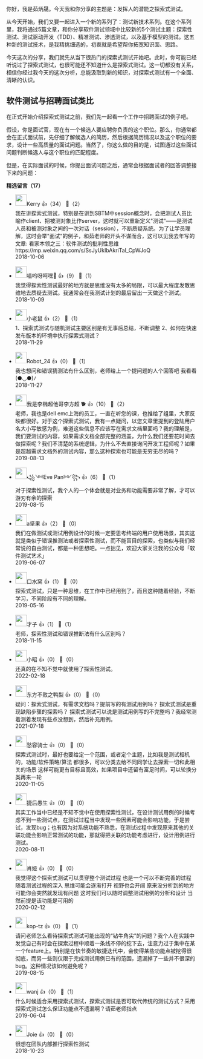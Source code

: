 你好，我是茹炳晟。今天我和你分享的主题是：发挥人的潜能之探索式测试。

从今天开始，我们又要一起进入一个新的系列了：测试新技术系列。在这个系列里，我将通过5篇文章，和你分享软件测试领域中比较新的5个测试主题：探索性测试、测试驱动开发（TDD）、精准测试、渗透测试，以及基于模型的测试。这五种新的测试技术，是我精挑细选的，初衷就是希望帮你拓宽知识面、思路。

今天这次的分享，我们就先从当下很热门的探索式测试开始吧。此时，你可能已经听说过了探索式测试，也很可能还不知道什么是探索式测试。这一切都没有关系，相信你经过我今天的这次分析，总能汲取到新的知识，对探索式测试有一个全面、清晰的认识。

## 软件测试与招聘面试类比

在正式开始介绍探索式测试之前，我们先一起看一个工作中招聘面试的例子吧。

假设，你是面试官，现在有一个候选人要应聘你负责的这个职位。那么，你通常都会在正式面试前，先仔细了解候选人的简历，然后根据简历情况以及这个职位的要求，设计一些高质量的面试问题。当然了，你这么做的目的是，试图通过这些面试问题判断候选人与这个职位的匹配程度。

但是，在实际面试的时候，你提出面试问题之后，通常会根据面试者的回答调整接下来的问题：
<div><strong>精选留言（17）</strong></div><ul>
<li><img src="https://static001.geekbang.org/account/avatar/00/10/b6/cb/6e41d01f.jpg" width="30px"><span>Kerry</span> 👍（34） 💬（2）<div>我在讲探索式测试，特别是在讲到SBTM中session概念时，会把测试人员比喻作client、把被测对象比作server，这时就可以重新定义&quot;测试&quot;——是测试人员和被测对象之间的一次对话（session），不断质疑系统。为了让学员理解，这时会举&quot;面试&quot;的例子，和茹老师的开头不谋而合，这可以见我去年写的文章: 看家本领之三：软件测试的批判性思维
https:&#47;&#47;mp.weixin.qq.com&#47;s&#47;SsJyUkIbAkriTaI_CpWJoQ </div>2018-10-06</li><br/><li><img src="https://static001.geekbang.org/account/avatar/00/11/dc/be/723738df.jpg" width="30px"><span>喵呜呀呵嘿🌈</span> 👍（9） 💬（1）<div>我觉得探索性测试最好的地方就是思维没有太多的局限，可以最大程度发散思维地去质疑去测试。我通常会在我测试计划的最后留出一天做这个测试。</div>2018-10-09</li><br/><li><img src="https://static001.geekbang.org/account/avatar/00/13/2f/f4/2dede51a.jpg" width="30px"><span>小老鼠</span> 👍（2） 💬（1）<div>1、探索式测试与随机测试主要区别是有无事后总结，不断调整
2、如何在快速发布版本的环境中执行探索式测试？</div>2018-11-29</li><br/><li><img src="https://static001.geekbang.org/account/avatar/00/11/8a/1c/dd263c47.jpg" width="30px"><span>Robot_24</span> 👍（0） 💬（1）<div>我也想问和错误猜测法有什么区别，老师给上一个提问题的人个回答吧  我看看(●◡●)ﾉ</div>2018-11-27</li><br/><li><img src="https://static001.geekbang.org/account/avatar/00/16/88/5d/5cc4c75a.jpg" width="30px"><span>我是李椭超他哥李方超 🐕</span> 👍（10） 💬（2）<div>老师，我也是dell emc上海的员工，一直在听您的课，也推给了组里，大家反映都很好。对于这个探索式测试，我有一点疑问，以您文章里提到的登陆用户名大小写敏感为例，难道这些信息不应该写在需求文档里面吗？我的理解是，我们要测试的内容，如果需求文档全部完整的涵盖，为什么我们还要花时间去做探索呢？我们不清楚的系统逻辑，为什么不去直接询问开发工程师呢？如果是超越需求文档外的测试内容，那么这种探索也可能是无穷无尽的吗？</div>2019-08-13</li><br/><li><img src="https://static001.geekbang.org/account/avatar/00/13/62/14/1a219456.jpg" width="30px"><span>꧁༺Eve Pan༻꧂</span> 👍（6） 💬（1）<div>对于探索性测试，我个人的一个体会就是对业务和功能需要非常了解，才可以游刃有余的探索</div>2019-08-15</li><br/><li><img src="https://static001.geekbang.org/account/avatar/00/11/33/6d/25b6554f.jpg" width="30px"><span>a坚果</span> 👍（2） 💬（0）<div>我们在做测试或测试用例设计的时候一定要思考终端的用户使用场景，其实这就是类似于错误推测法或者探索性测试，而不能盲目的探索，也类似与我们经常说的自由测试，都是一种思想吧。一点拙见，欢迎大家关注我的公众号「软件测试艺术」</div>2019-06-07</li><br/><li><img src="https://static001.geekbang.org/account/avatar/00/0f/55/26/154f9578.jpg" width="30px"><span>口水窝</span> 👍（1） 💬（0）<div>探索式测试，只是一种思维，在工作中已经用到了，而且这种随着经验，不断学习，不同阶段有不同的理解。</div>2019-05-16</li><br/><li><img src="https://static001.geekbang.org/account/avatar/00/12/3c/26/ef973b79.jpg" width="30px"><span>才子</span> 👍（1） 💬（1）<div>老师，探索性测试和错误推断法有什么区别吗？</div>2018-11-15</li><br/><li><img src="https://static001.geekbang.org/account/avatar/00/14/3f/39/a4c2154b.jpg" width="30px"><span>小昭</span> 👍（0） 💬（0）<div>还真的在不知不觉中就使用了探索性测试。</div>2022-02-18</li><br/><li><img src="https://static001.geekbang.org/account/avatar/00/1f/7a/7f/4bce9aff.jpg" width="30px"><span>东方不败之鸭梨</span> 👍（0） 💬（0）<div>疑问：探索式测试，有需求文档吗？提前写的有测试用例吗？
探索式测试是重现缺陷步骤的探索吗？
探索式测试可以说是测试用例写的不完整吗？我经常测着测着发现有些点没想到，然后补充用例。</div>2021-07-18</li><br/><li><img src="https://static001.geekbang.org/account/avatar/00/22/8d/ea/8b469b4e.jpg" width="30px"><span>愁容骑士</span> 👍（0） 💬（0）<div>探索式测试时，最好也要给定一个范围，或者定个主题，比如我是测试相机的，功能&#47;软件策略&#47;算法 都很多，可以分类去给不同同学让去探索一切和此相关的场景
这样可能更有目标且高效，如果项目中还留有富足时间，可以轮换分类再来一轮</div>2020-11-05</li><br/><li><img src="https://static001.geekbang.org/account/avatar/00/11/dc/33/a68c6b26.jpg" width="30px"><span>捷后愚生</span> 👍（0） 💬（0）<div>其实工作当中已经是不知不觉中在使用探索性测试，在设计测试用例的时候考虑不到一些测试点，在测试过程当中发现一些因素可能会影响功能，于是尝试，发现bug；也有因为对系统功能不熟悉，在测试过程中发现原来其他的关联功能会影响正常测试的功能，那就得把关联的功能考虑进行，设计用例进行测试。</div>2020-08-11</li><br/><li><img src="" width="30px"><span>肖娅</span> 👍（0） 💬（0）<div>我觉得这个探索式测试可以贯穿整个测试过程 也是一个可以不断完善的过程 随着测试过程的深入 思维可能会逐渐打开 视野也会开阔 原来没分析到的地方 可能你会突然就发现有问题 这时我们可以随时调整测试用例的分析和设计 当然前提是该功能是可用的 </div>2020-02-12</li><br/><li><img src="https://static001.geekbang.org/account/avatar/00/17/75/a4/b09b5aea.jpg" width="30px"><span>kop-tz</span> 👍（0） 💬（1）<div>请问老师怎么看待探索式测试可能出现的“钻牛角尖”的问题？我个人在实践中发觉自己有时会在探索过程中顺着一条线不停的挖下去，注意力过于集中在某一个feature上。特别是在快节奏的敏捷迭代中，会使得某些功能点被挖得很彻底，而另一些则仅限于完成测试用例已有的范围，遗漏掉了一些并不很深的bug。这种情况该如何避免呢？</div>2019-08-15</li><br/><li><img src="http://thirdwx.qlogo.cn/mmopen/vi_32/Q0j4TwGTfTLnYfSUc8hJ3oLfa39qkNiaXNibs3VyAbgT7ZXasZXp89fRL7YBakIZdNNEE7kClOjN2KpBUuGpacfQ/132" width="30px"><span>wanj</span> 👍（0） 💬（1）<div>什么时候适合采用探索式测试，探索式测试是否可取代传统的测试方式？采用探索式测试怎么保证功能点不遗漏啊？请茹老师指点</div>2019-06-04</li><br/><li><img src="https://static001.geekbang.org/account/avatar/00/11/c2/20/fb3861e8.jpg" width="30px"><span>Joie</span> 👍（0） 💬（0）<div>很想在团队内部推行探索性测试</div>2018-10-23</li><br/>
</ul>